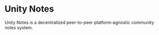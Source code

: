 # Unity Notes

Unity Notes is a decentralized peer-to-peer platform-agnostic community notes system.
